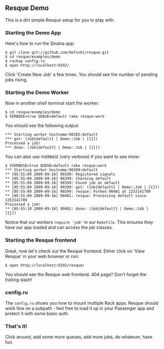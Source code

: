 Resque Demo
-----------

This is a dirt simple Resque setup for you to play with.


### Starting the Demo App

Here's how to run the Sinatra app:

    $ git clone git://github.com/defunkt/resque.git
    $ cd resque/examples/demo
    $ rackup config.ru
    $ open http://localhost:9292/

Click 'Create New Job' a few times. You should see the number of
pending jobs rising.
  

### Starting the Demo Worker

Now in another shell terminal start the worker:

    $ cd resque/examples/demo
    $ VERBOSE=true QUEUE=default rake resque:work

You should see the following output:

    *** Starting worker hostname:90185:default
    *** got: (Job{default} | Demo::Job | [{}])
    Processed a job!
    *** done: (Job{default} | Demo::Job | [{}])

You can also use `VVERBOSE` (very verbose) if you want to see more:

    $ VVERBOSE=true QUEUE=default rake resque:work
    *** Starting worker hostname:90399:default
    ** [05:55:09 2009-09-16] 90399: Registered signals
    ** [05:55:09 2009-09-16] 90399: Checking default
    ** [05:55:09 2009-09-16] 90399: Found job on default
    ** [05:55:09 2009-09-16] 90399: got: (Job{default} | Demo::Job | [{}])
    ** [05:55:09 2009-09-16] 90399: resque: Forked 90401 at 1253141709
    ** [05:55:09 2009-09-16] 90401: resque: Processing default since 1253141709
    Processed a job!
    ** [05:55:10 2009-09-16] 90401: done: (Job{default} | Demo::Job | [{}])

Notice that our workers `require 'job'` in our `Rakefile`. This
ensures they have our app loaded and can access the job classes.


### Starting the Resque frontend

Great, now let's check out the Resque frontend. Either click on 'View
Resque' in your web browser or run:

    $ open http://localhost:9292/resque/

You should see the Resque web frontend. 404 page? Don't forget the
trailing slash!


### config.ru

The `config.ru` shows you how to mount multiple Rack apps. Resque
should work fine on a subpath - feel free to load it up in your
Passenger app and protect it with some basic auth.


### That's it!

Click around, add some more queues, add more jobs, do whatever, have fun.
